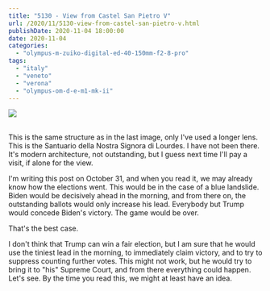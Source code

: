 ```yaml
---
title: "5130 - View from Castel San Pietro V"
url: /2020/11/5130-view-from-castel-san-pietro-v.html
publishDate: 2020-11-04 18:00:00
date: 2020-11-04
categories: 
  - "olympus-m-zuiko-digital-ed-40-150mm-f2-8-pro"
tags: 
  - "italy"
  - "veneto"
  - "verona"
  - "olympus-om-d-e-m1-mk-ii"
---
```

<div class="container">
<div class="center"><a target="_blank" href="https://d25zfm9zpd7gm5.cloudfront.net/1200x1200/2018/20180911_132704_lr.jpg"><img class="webfeedsFeaturedVisual" src="https://d25zfm9zpd7gm5.cloudfront.net/0600x0600/2018/20180911_132704_lr.jpg" /></a></div>
</div>
<br />

This is the same structure as in the last image, only I've used a
longer lens. This is the Santuario della Nostra Signora di Lourdes.
I have not been there. It's modern architecture, not outstanding,
but I guess next time I'll pay a visit, if alone for the view.

I'm writing this post on October 31, and when you read it, we may
already know how the elections went. This would be in the case of a
blue landslide. Biden would be decisively ahead in the morning, and
from there on, the outstanding ballots would only increase his lead.
Everybody but Trump would concede Biden's victory. The game would be
over.

That's the best case. 

I don't think that Trump can win a fair election, but I am sure that
he would use the tiniest lead in the morning, to immediately claim
victory, and to try to suppress counting further votes. This might
not work, but he would try to bring it to "his" Supreme Court, and
from there everything could happen. Let's see. By the time you read
this, we might at least have an idea.